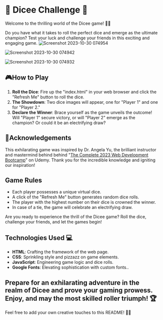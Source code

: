 # 🎲 Dicee Challenge 🎲
Welcome to the thrilling world of the Dicee game! 🎲🎉

Do you have what it takes to roll the perfect dice and emerge as the ultimate champion? Test your luck and challenge your friends in this exciting and engaging game.
![Screenshot 2023-10-30 074954](https://github.com/YawBoah/Dicee-Challenge/assets/126890146/cb82ab49-dfd1-4735-8e34-e6c1f58c8976)

![Screenshot 2023-10-30 074942](https://github.com/YawBoah/Dicee-Challenge/assets/126890146/3349da87-15e4-4842-8d57-812a32516bc6)

![Screenshot 2023-10-30 074932](https://github.com/YawBoah/Dicee-Challenge/assets/126890146/c8a200a2-0e7c-44bb-aedb-3ab16eb3c173)

## 🎮How to Play
1. **Roll the Dice**: Fire up the "index.html" in your web browser and click the "Refresh Me" button to roll the dice.
2. **The Showdown**: Two dice images will appear, one for "Player 1" and one for "Player 2."
3. **Declare the Winner**: Brace yourself as the game unveils the outcome! Will "Player 1" secure victory, or will "Player 2" emerge as the champion? Or could it be an electrifying draw?

## 🙏Acknowledgements
This exhilarating game was inspired by Dr. Angela Yu, the brilliant instructor and mastermind behind behind "[The Complete 2023 Web Development Bootcamp](https://www.udemy.com/course/the-complete-web-development-bootcamp)" on Udemy. Thank you for the incredible knowledge and igniting our inspiration!

## Game Rules  
- Each player possesses a unique virtual dice.
- A click of the "Refresh Me" button generates random dice rolls.
- The player with the highest number on their dice is crowned the winner.
- In case of a tie, the game will celebrate an electrifying draw.

Are you ready to experience the thrill of the Dicee game? Roll the dice, challenge your friends, and let the games begin!

## Technologies Used 💻
- **HTML**: Crafting the framework of the web page.
- **CSS**: Sprinkling style and pizzazz on game elements.
- **JavaScript**: Engineering game logic and dice rolls.
- **Google Fonts**: Elevating sophistication with custom fonts..

Prepare for an exhilarating adventure in the realm of Dicee and prove your gaming prowess. Enjoy, and may the most skilled roller triumph! 🏆
---
Feel free to add your own creative touches to this README! 🎨✨
